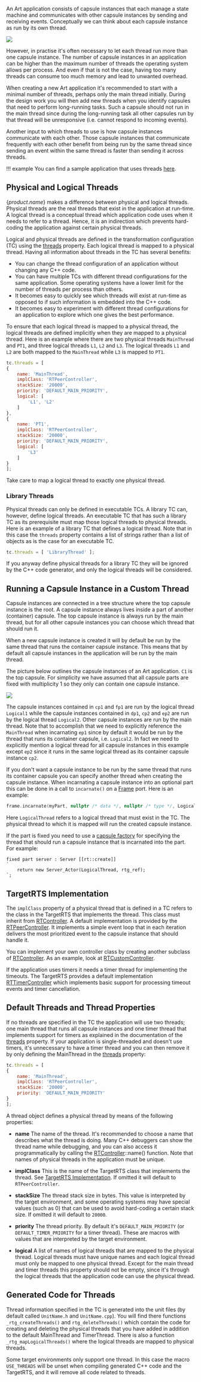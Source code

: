 An Art application consists of capsule instances that each manage a state machine and communicates with other capsule instances by sending and receiving events. Conceptually we can think about each capsule instance as run by its own thread.

![](../art-lang/images/event_queues.png)

However, in practise it's often necessary to let each thread run more than one capsule instance. The number of capsule instances in an application can be higher than the maximum number of threads the operating system allows per process. And even if that is not the case, having too many threads can consume too much memory and lead to unwanted overhead.

When creating a new Art application it's recommended to start with a minimal number of threads, perhaps only the main thread initially. During the design work you will then add new threads when you identify capsules that need to perform long-running tasks. Such a capsule should not run in the main thread since during the long-running task all other capsules run by that thread will be unresponsive (i.e. cannot respond to incoming events).

Another input to which threads to use is how capsule instances communicate with each other. Those capsule instances that communicate frequently with each other benefit from being run by the same thread since sending an event within the same thread is faster than sending it across threads.

!!! example
    You can find a sample application that uses threads [here]({$vars.github.repo$}/tree/main/art-comp-test/tests/threads).

## Physical and Logical Threads
{$product.name$} makes a difference between physical and logical threads. Physical threads are the real threads that exist in the application at run-time. A logical thread is a conceptual thread which application code uses when it needs to refer to a thread. Hence, it is an indirection which prevents hard-coding the application against certain physical threads. 

Logical and physical threads are defined in the transformation configuration (TC) using the [threads](../building/transformation-configurations.md#threads) property. Each logical thread is mapped to a physical thread. Having all information about threads in the TC has several benefits:

* You can change the thread configuration of an application without changing any C++ code.
* You can have multiple TCs with different thread configurations for the same application. Some operating systems have a lower limit for the number of threads per process than others.
* It becomes easy to quickly see which threads will exist at run-time as opposed to if such information is embedded into the C++ code.
* It becomes easy to experiment with different thread configurations for an application to explore which one gives the best performance.

To ensure that each logical thread is mapped to a physical thread, the logical threads are defined implicitly when they are mapped to a physical thread. Here is an example where there are two physical threads `MainThread` and `PT1`, and three logical threads `L1`, `L2` and `L3`. The logical threads `L1` and `L2` are both mapped to the `MainThread` while `L3` is mapped to `PT1`. 

``` js
tc.threads = [
{
    name: 'MainThread',
    implClass: 'RTPeerController',
    stackSize: '20000',
    priority: 'DEFAULT_MAIN_PRIORITY',
    logical: [
        'L1', 'L2'
    ]
},
{
    name: 'PT1',
    implClass: 'RTPeerController',
    stackSize: '20000',
    priority: 'DEFAULT_MAIN_PRIORITY',
    logical: [
        'L3'
    ]
}
];
```

Take care to map a logical thread to exactly one physical thread.

### Library Threads
Physical threads can only be defined in executable TCs. A library TC can, however, define logical threads. An executable TC that has such a library TC as its prerequisite must map those logical threads to physical threads. Here is an example of a library TC that defines a logical thread. Note that in this case the `threads` property contains a list of strings rather than a list of objects as is the case for an executable TC.

``` js
tc.threads = [ 'LibraryThread' ];
```

If you anyway define physical threads for a library TC they will be ignored by the C++ code generator, and only the logical threads will be considered.

## Running a Capsule Instance in a Custom Thread
Capsule instances are connected in a tree structure where the top capsule instance is the root. A capsule instance always lives inside a part of another (container) capsule. The top capsule instance is always run by the main thread, but for all other capsule instances you can choose which thread that should run it.

When a new capsule instance is created it will by default be run by the same thread that runs the container capsule instance. This means that by default all capsule instances in the application will be run by the main thread.

The picture below outlines the capsule instances of an Art application. `C1` is the top capsule. For simplicity we have assumed that all capsule parts are fixed with multiplicity 1 so they only can contain one capsule instance.

![](images/thread_mappings.png)

The capsule instances contained in `cp1` and `fp1` are run by the logical thread `Logical1` while the capsule instances contained in `dp1`, `cp2` and `ep2` are run by the logical thread `Logical2`. Other capsule instances are run by the main thread. Note that to accomplish that we need to explicitly reference the `MainThread` when incarnating `ep1` since by default it would be run by the thread that runs its container capsule, i.e. `Logical2`. In fact we need to explicitly mention a logical thread for all capsule instances in this example except `ep2` since it runs in the same logical thread as its container capsule instance `cp2`.

If you don't want a capsule instance to be run by the same thread that runs its container capsule you can specify another thread when creating the capsule instance. When incarnating a capsule instance into an optional part this can be done in a call to `incarnate()` on a [Frame](../targetrts-api/struct_frame.html) port. Here is an example:

``` cpp
frame.incarnate(myPart, nullptr /* data */, nullptr /* type */, LogicalThread, -1);
```

Here `LogicalThread` refers to a logical thread that must exist in the TC. The physical thread to which it is mapped will run the created capsule instance.

If the part is fixed you need to use a [capsule factory](../art-lang/index.md#part-with-capsule-factory) for specifying the thread that should run a capsule instance that is incarnated into the part. For example:

``` art
fixed part server : Server [[rt::create]]
`
    return new Server_Actor(LogicalThread, rtg_ref);
`;
```

## TargetRTS Implementation
The `implClass` property of a physical thread that is defined in a TC refers to the class in the TargetRTS that implements the thread. This class must inherit from [RTController](../targetrts-api/class_r_t_controller.html). A default implementation is provided by the [RTPeerController](../targetrts-api/class_r_t_peer_controller.html). It implements a simple event loop that in each iteration delivers the most prioritized event to the capsule instance that should handle it.

You can implement your own controller class by creating another subclass of [RTController](../targetrts-api/class_r_t_controller.html). As an example, look at [RTCustomController](../targetrts-api/class_r_t_custom_controller.html).

If the application uses timers it needs a timer thread for implementing the timeouts. The TargetRTS provides a default implementation [RTTimerController](../targetrts-api/class_r_t_timer_controller.html) which implements basic support for processing timeout events and timer cancellation.

## Default Threads and Thread Properties
If no threads are specified in the TC the application will use two threads; one main thread that runs all capsule instances and one timer thread that implements support for timers as explained in the documentation of the [threads](../building/transformation-configurations.md#threads) property. If your application is single-threaded and doesn't use timers, it's unnecessary to have a timer thread and you can then remove it by only defining the MainThread in the [threads](../building/transformation-configurations.md#threads) property:

``` js
tc.threads = [
{
    name: 'MainThread',
    implClass: 'RTPeerController',
    stackSize: '20000',
    priority: 'DEFAULT_MAIN_PRIORITY'
}
];
```

A thread object defines a physical thread by means of the following properties:

* **name** The name of the thread. It's recommended to choose a name that describes what the thread is doing. Many C++ debuggers can show the thread name while debugging, and you can also access it programmatically by calling the [RTController](../targetrts-api/class_r_t_controller.html)::name() function. Note that names of physical threads in the application must be unique.

* **implClass** This is the name of the TargetRTS class that implements the thread. See [TargetRTS Implementation](#targetrts-implementation). If omitted it will default to `RTPeerController`.

* **stackSize** The thread stack size in bytes. This value is interpreted by the target environment, and some operating systems may have special values (such as 0) that can be used to avoid hard-coding a certain stack size. If omitted it will default to `20000`.

* **priority** The thread priority. By default it's `DEFAULT_MAIN_PRIORITY` (or `DEFAULT_TIMER_PRIORITY` for a timer thread). These are macros with values that are interpreted by the target environment.

* **logical** A list of names of logical threads that are mapped to the physical thread. Logical threads must have unique names and each logical thread must only be mapped to one physical thread. Except for the main thread and timer threads this property should not be empty, since it's through the logical threads that the application code can use the physical thread.

## Generated Code for Threads
Thread information specified in the TC is generated into the unit files (by default called `UnitName.h` and `UnitName.cpp`). You will find there functions `_rtg_createThreads()` and `rtg_deleteThreads()` which contain the code for creating and deleting the physical threads that you have added in addition to the default MainThread and TimerThread. There is also a function `_rtg_mapLogicalThreads()` where the logical threads are mapped to physical threads.

Some target environments only support one thread. In this case the macro `USE_THREADS` will be unset when compiling generated C++ code and the TargetRTS, and it will remove all code related to threads. 